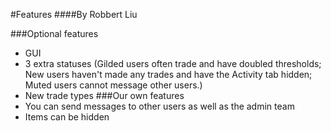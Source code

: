 #Features
####By Robbert Liu

###Optional features
* GUI
* 3 extra statuses (Gilded users often trade and have doubled thresholds; New users haven't made any trades and have 
the Activity tab hidden; Muted users cannot message other users.)
* New trade types
###Our own features
* You can send messages to other users as well as the admin team
* Items can be hidden
